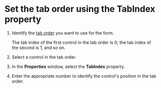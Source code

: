 
# Set the tab order using the TabIndex property




1. Identify the [tab order](b8bdf64f-5920-1ae9-16d0-b26d09524a30.md) you want to use for the form.
    
    The tab index of the first control in the tab order is 0; the tab index of the second is 1, and so on.
    
2. Select a control in the tab order.
    
3. In the  **Properties** window, select the **TabIndex** property.
    
4. Enter the appropriate number to identify the control's position in the tab order.
    



